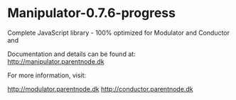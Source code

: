 Manipulator-0.7.6-progress
===
Complete JavaScript library - 100% optimized for Modulator and Conductor and 

Documentation and details can be found at:
http://manipulator.parentnode.dk


For more information, visit: 

http://modulator.parentnode.dk
http://conductor.parentnode.dk


